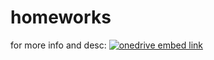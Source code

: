 # homeworks
for more info and desc:
[![onedrive embed link](https://p.sfx.ms/images/favicon.ico)](https://onedrive.live.com/redir.aspx?cid=1aeec4de4bc00e07&resid=1AEEC4DE4BC00E07!2004&parId=1AEEC4DE4BC00E07!103&authkey=!ABNgVOCpzAM6Zxw)
